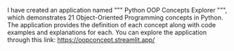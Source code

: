 I have created an application named """ Python OOP Concepts Explorer """, 
which demonstrates 21 Object-Oriented Programming concepts in Python. 
The application provides the definition of each concept along with code examples and explanations for each. 
You can explore the application through this link:
https://oopconcept.streamlit.app/
